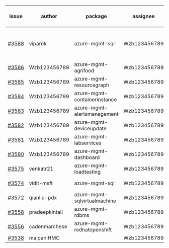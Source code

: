 | issue | author | package | assignee | bot advice | created date of issue | target release date | date from target |
| ------ | ------ | ------ | ------ | ------ | ------ | ------ | :-----: |
| [#3588](https://github.com/Azure/sdk-release-request/issues/3588) | viparek | azure-mgmt-sql | Wzb123456789 | duplicated issue  <br> Attention to inconsistent tag | 12-27 | 01-27 |  |
| [#3586](https://github.com/Azure/sdk-release-request/issues/3586) | Wzb123456789 | azure-mgmt-agrifood | Wzb123456789 |  | 12-26 | 01-27 |  |
| [#3585](https://github.com/Azure/sdk-release-request/issues/3585) | Wzb123456789 | azure-mgmt-resourcegraph | Wzb123456789 |  | 12-26 | 01-27 |  |
| [#3584](https://github.com/Azure/sdk-release-request/issues/3584) | Wzb123456789 | azure-mgmt-containerinstance | Wzb123456789 |  | 12-26 | 01-27 |  |
| [#3583](https://github.com/Azure/sdk-release-request/issues/3583) | Wzb123456789 | azure-mgmt-alertsmanagement | Wzb123456789 |  | 12-26 | 01-27 |  |
| [#3582](https://github.com/Azure/sdk-release-request/issues/3582) | Wzb123456789 | azure-mgmt-deviceupdate | Wzb123456789 |  | 12-26 | 01-27 |  |
| [#3581](https://github.com/Azure/sdk-release-request/issues/3581) | Wzb123456789 | azure-mgmt-labservices | Wzb123456789 |  | 12-26 | 01-27 |  |
| [#3580](https://github.com/Azure/sdk-release-request/issues/3580) | Wzb123456789 | azure-mgmt-dashboard | Wzb123456789 |  | 12-26 | 01-27 |  |
| [#3575](https://github.com/Azure/sdk-release-request/issues/3575) | venkatr21 | azure-mgmt-loadtesting | Wzb123456789 |  | 12-22 | 01-27 |  |
| [#3574](https://github.com/Azure/sdk-release-request/issues/3574) | vidit-msft | azure-mgmt-sql | Wzb123456789 | duplicated issue  <br> | 12-20 | 01-27 |  |
| [#3572](https://github.com/Azure/sdk-release-request/issues/3572) | qianliu-pdx | azure-mgmt-sqlvirtualmachine | Wzb123456789 |  | 12-17 | 01-27 |  |
| [#3558](https://github.com/Azure/sdk-release-request/issues/3558) | pradeepkintali | azure-mgmt-rdbms | Wzb123456789 | new comment. | 12-13 | 01-27 |  |
| [#3556](https://github.com/Azure/sdk-release-request/issues/3556) | cadenmarchese | azure-mgmt-redhatopenshift | Wzb123456789 |  | 12-09 | 01-27 |  |
| [#3538](https://github.com/Azure/sdk-release-request/issues/3538) | malpaniHMC |  | Wzb123456789 |  | 12-06 |  | 0 |
